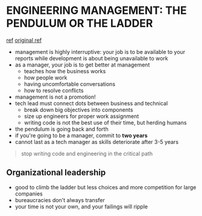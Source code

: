 # ENGINEERING MANAGEMENT: THE PENDULUM OR THE LADDER
[ref](https://charity.wtf/2019/01/04/engineering-management-the-pendulum-or-the-ladder/)
[original ref](https://charity.wtf/2017/05/11/the-engineer-manager-pendulum/)

* management is highly interruptive: your job is to be available to your reports while development is about being unavailable to work
* as a manager, your job is to get better at management
  * teaches how the business works
  * how people work
  * having uncomfortable conversations
  * how to resolve conflicts
* management is not a promotion!
* tech lead must connect dots between business and technical
  * break down big objectives into components
  * size up engineers for proper work assignment
  * writing code is not the best use of their time, but herding humans
* the pendulum is going back and forth
* if you're going to be a manager, commit to **two years**
* cannot last as a tech manager as skills deteriorate after 3-5 years
> stop writing code and engineering in the critical path

## Organizational leadership
* good to climb the ladder but less choices and more competition for large companies
* bureaucracies don't always transfer
* your time is not your own, and your failings will ripple